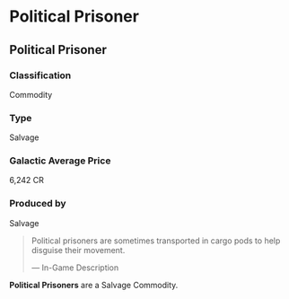 # Political Prisoner
## Political Prisoner

### Classification

Commodity

### Type

Salvage

### Galactic Average Price

6,242 CR

### Produced by

Salvage

> 
> 
> Political prisoners are sometimes transported in cargo pods to help disguise their movement.
> 
> 
> — In-Game Description
> 

**Political Prisoners** are a Salvage Commodity.
